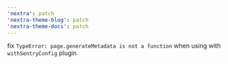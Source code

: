```yaml
---
'nextra': patch
'nextra-theme-blog': patch
'nextra-theme-docs': patch
---
```


fix `TypeError: page.generateMetadata is not a function` when using with `withSentryConfig` plugin
